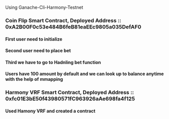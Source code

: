 Using Ganache-Cli-Harmony-Testnet

### Coin Flip Smart Contract, Deployed Address :: 0xA2B00F0c53e484B6feB81eaEEc9805a035DefAF0

#### First user need to initialize

#### Second user need to place bet

#### Third we have to go to Hadnling bet function

#### Users have 100 amount by default and we can look up to balance anytime with the help of mmapping

### Harmony VRF Smart Contract, Deployed Address :: 0xfc01E3bE50f43980571fC963926aAe698fa4f125

#### Used Hamony VRF and created a contract
